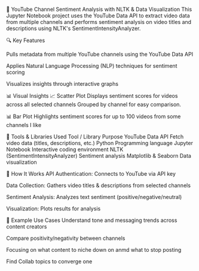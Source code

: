 🎥 YouTube Channel Sentiment Analysis with NLTK & Data Visualization
This Jupyter Notebook project uses the YouTube Data API to extract video data from multiple channels and performs sentiment analysis on video titles and descriptions using NLTK's SentimentIntensityAnalyzer.

🔍 Key Features

Pulls metadata from multiple YouTube channels using the YouTube Data API

Applies Natural Language Processing (NLP) techniques for sentiment scoring

Visualizes insights through interactive graphs

📊 Visual Insights
📈 Scatter Plot
Displays sentiment scores for videos across all selected channels
Grouped by channel for easy comparison.


📊 Bar Plot
Highlights sentiment scores for up to 100 videos from some channels I like


🧰 Tools & Libraries Used
Tool / Library	Purpose
YouTube Data API	Fetch video data (titles, descriptions, etc.)
Python	Programming language
Jupyter Notebook	Interactive coding environment
NLTK (SentimentIntensityAnalyzer)	Sentiment analysis
Matplotlib & Seaborn	Data visualization

🚀 How It Works
API Authentication: Connects to YouTube via API key

Data Collection: Gathers video titles & descriptions from selected channels

Sentiment Analysis: Analyzes text sentiment (positive/negative/neutral)

Visualization: Plots results for analysis

🧠 Example Use Cases
Understand tone and messaging trends across content creators

Compare positivity/negativity between channels

Focusing on what content to niche down on anmd what to stop posting

Find Collab topics to converge one
